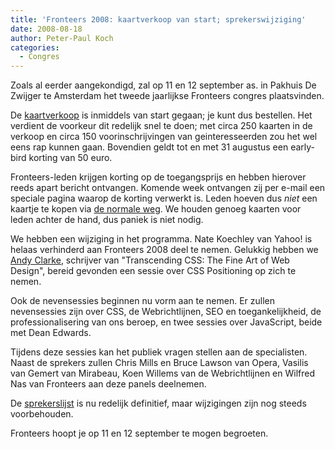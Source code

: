 ```yaml
---
title: 'Fronteers 2008: kaartverkoop van start; sprekerswijziging'
date: 2008-08-18
author: Peter-Paul Koch
categories: 
  - Congres
---
```

Zoals al eerder aangekondigd, zal op 11 en 12 september as. in Pakhuis De Zwijger te Amsterdam het tweede jaarlijkse Fronteers congres plaatsvinden.

De [kaartverkoop](/congres/2008/kaartverkoop) is inmiddels van start gegaan; je kunt dus bestellen. Het verdient de voorkeur dit redelijk snel te doen; met circa 250 kaarten in de verkoop en circa 150 voorinschrijvingen van geinteresseerden zou het wel eens rap kunnen gaan. Bovendien geldt tot en met 31 augustus een early-bird korting van 50 euro.

Fronteers-leden krijgen korting op de toegangsprijs en hebben hierover reeds apart bericht ontvangen. Komende week ontvangen zij per e-mail een speciale pagina waarop de korting verwerkt is. Leden hoeven dus *niet* een kaartje te kopen via [de normale weg](/congres/2008/kaartverkoop). We houden genoeg kaarten voor leden achter de hand, dus paniek is niet nodig.

We hebben een wijziging in het programma. Nate Koechley van Yahoo! is helaas verhinderd aan Fronteers 2008 deel te nemen. Gelukkig hebben we [Andy Clarke](http://www.stuffandnonsense.co.uk), schrijver van "Transcending CSS: The Fine Art of Web Design", bereid gevonden een sessie over CSS Positioning op zich te nemen.

Ook de nevensessies beginnen nu vorm aan te nemen. Er zullen nevensessies zijn over CSS, de Webrichtlijnen, SEO en toegankelijkheid, de professionalisering van ons beroep, en twee sessies over JavaScript, beide met Dean Edwards.

Tijdens deze sessies kan het publiek vragen stellen aan de specialisten. Naast de sprekers zullen Chris Mills en Bruce Lawson van Opera, Vasilis van Gemert van Mirabeau, Koen Willems van de Webrichtlijnen en Wilfred Nas van Fronteers aan deze panels deelnemen.

De [sprekerslijst](/congres/2008/speakers) is nu redelijk definitief, maar wijzigingen zijn nog steeds voorbehouden.

Fronteers hoopt je op 11 en 12 september te mogen begroeten.
